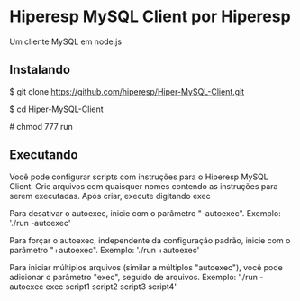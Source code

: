 # Hiperesp MySQL Client por Hiperesp
Um cliente MySQL em node.js

## Instalando
$ git clone https://github.com/hiperesp/Hiper-MySQL-Client.git

$ cd Hiper-MySQL-Client

\# chmod 777 run

## Executando
Você pode configurar scripts com instruções para o Hiperesp MySQL Client.
Crie arquivos com quaisquer nomes contendo as instruções para serem executadas.
Após criar, execute digitando exec <nomedoarquivo>

Para desativar o autoexec, inicie com o parâmetro "-autoexec".
Exemplo: './run -autoexec'

Para forçar o autoexec, independente da configuração padrão, inicie com o parâmetro "+autoexec".
Exemplo: './run +autoexec'

Para iniciar múltiplos arquivos (similar a múltiplos "autoexec"), você pode adicionar o parâmetro "exec", seguido de arquivos.
Exemplo: './run -autoexec exec script1 script2 script3 script4'
